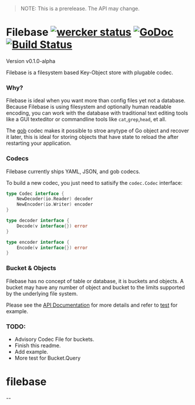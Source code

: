 > NOTE: This is a prerelease. The API may change.

# Filebase [![wercker status](https://app.wercker.com/status/6438ed03b8e2d1655bef928ba1fe88fc/s "wercker status")](https://app.wercker.com/project/bykey/6438ed03b8e2d1655bef928ba1fe88fc) [![GoDoc](https://godoc.org/github.com/omeid/filebase?status.svg)](https://godoc.org/github.com/omeid/filebase) [![Build Status](https://drone.io/github.com/omeid/filebase/status.png)](https://drone.io/github.com/omeid/filebase/latest)

Version v0.1.0-alpha 

Filebase is a filesystem based Key-Object store with plugable codec.



### Why?

Filebase is ideal when you want more than config files yet not a database. Because Filebase is using filesystem and optionally human readable encoding, you can work with the database with traditional text editing tools like a GUI texteditor or commandline tools like `cat`,`grep`,`head`, et all.

The [gob](http://golang.org/pkg/encoding/gob/) codec makes it possible to stroe anytype of Go object and recover it later, this is ideal for storing objects that have state to reload the after restarting your application.


### Codecs

Filebase currently ships YAML, JSON, and gob codecs.

To build a new codec, you just need to satisify the `codec.Codec` interface:


```go
type Codec interface {
	NewDecoder(io.Reader) decoder
	NewEncoder(io.Writer) encoder
}

type decoder interface {
	Decode(v interface{}) error
}

type encoder interface {
	Encode(v interface{}) error
}
```

### Bucket & Objects

Filebase has no concept of table or database, it is buckets and objects. A bucket may have any number of object and bucket to the limits supported by the underlying file system.

Please see the [API Documentation](https://godoc.org/github.com/omeid/filebase) for more details and refer to [test](filebase_test.go) for example.


### TODO:

 - Advisory Codec File for buckets.
 - Finish this readme.
 - Add example.
 - More test for Bucket.Query
# filebase
--
